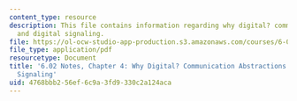 ```yaml
---
content_type: resource
description: This file contains information regarding why digital? communication abstractions
  and digital signaling.
file: https://ol-ocw-studio-app-production.s3.amazonaws.com/courses/6-02-introduction-to-eecs-ii-digital-communication-systems-fall-2012/4768bbb256ef6c9a3fd9330c2a124aca_MIT6_02F12_chap04.pdf
file_type: application/pdf
resourcetype: Document
title: '6.02 Notes, Chapter 4: Why Digital? Communication Abstractions and Digital
  Signaling'
uid: 4768bbb2-56ef-6c9a-3fd9-330c2a124aca
---
```

